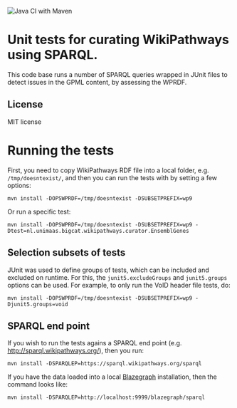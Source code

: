 ![Java CI with Maven](https://github.com/BiGCAT-UM/WikiPathwaysCurator/workflows/Java%20CI%20with%20Maven/badge.svg)

# Unit tests for curating WikiPathways using SPARQL.

This code base runs a number of SPARQL queries wrapped in JUnit files to detect
issues in the GPML content, by assessing the WPRDF.

## License

MIT license

# Running the tests

First, you need to copy WikiPathways RDF file into a local folder, e.g.
`/tmp/doesntexist/`, and then you can run the tests with by setting a few
options:

```shell
mvn install -DOPSWPRDF=/tmp/doesntexist -DSUBSETPREFIX=wp9
```

Or run a specific test:

```shell
mvn install -DOPSWPRDF=/tmp/doesntexist -DSUBSETPREFIX=wp9 -Dtest=nl.unimaas.bigcat.wikipathways.curator.EnsemblGenes
```

## Selection subsets of tests

JUnit was used to define groups of tests, which can be included and excluded on
runtime. For this, the `junit5.excludeGroups` and `junit5.groups` options
can be used. For example, to only run the VoID header file tests, do:

```shell
mvn install -DOPSWPRDF=/tmp/doesntexist -DSUBSETPREFIX=wp9 -Djunit5.groups=void
```

## SPARQL end point

If you wish to run the tests agains a SPARQL end point (e.g. http://sparql.wikipathways.org/),
then you run:

```shell
mvn install -DSPARQLEP=https://sparql.wikipathways.org/sparql
```

If you have the data loaded into a local [Blazegraph](https://github.com/blazegraph/database)
installation, then the command looks like:

```shell
mvn install -DSPARQLEP=http://localhost:9999/blazegraph/sparql
```
